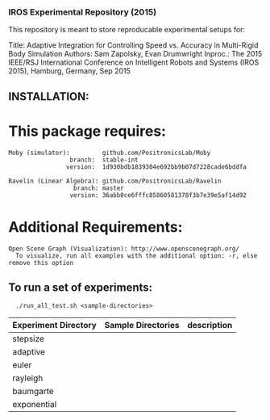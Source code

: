 ### IROS Experimental Repository (2015)
This repository is meant to store reproducable experimental setups for:

Title:    Adaptive Integration for Controlling Speed vs. Accuracy in Multi-Rigid Body Simulation
Authors:  Sam Zapolsky, Evan Drumwright
Inproc.:  The 2015 IEEE/RSJ International Conference on Intelligent Robots and Systems (IROS 2015), Hamburg, Germany, Sep 2015

## INSTALLATION:
#  This package requires: 
    Moby (simulator):         github.com/PositronicsLab/Moby 
                     branch:  stable-int
                    version:  1d930bdb1839304e692bb9b07d7228cade6bddfa

    Ravelin (Linear Algebra): github.com/PositronicsLab/Ravelin 
                      branch: master
                     version: 36abb0ce6fffc85860581378f3b7e39e5af14d92

#  Additional Requirements:
    Open Scene Graph (Visualization): http://www.openscenegraph.org/
      To visualize, run all examples with the additional option: -r, else remove this option

## To run a set of experiments: 
```
  ./run_all_test.sh <sample-directories>
```
  Experiment Directory | Sample Directories | description
  -------------- | ------------ | ----------------
  stepsize       |   | 
  adaptive       | |
  euler          | |
  rayleigh       | |
  baumgarte      | |
  exponential    | |
